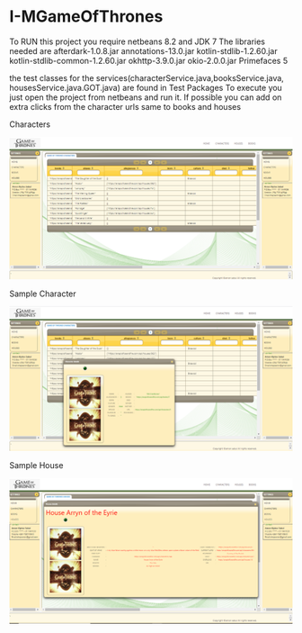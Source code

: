 # I-MGameOfThrones
To RUN this project you require netbeans 8.2 and JDK 7 
The libraries needed are afterdark-1.0.8.jar
annotations-13.0.jar
kotlin-stdlib-1.2.60.jar
kotlin-stdlib-common-1.2.60.jar
okhttp-3.9.0.jar
okio-2.0.0.jar
Primefaces 5

the test classes for the services(characterService.java,booksService.java, housesService.java.GOT.java) are found in Test Packages
To execute you just open the project from netbeans and run it.
If possible you can add on extra clicks from the character urls same to books and houses

Characters

![Image description](https://github.com/Chepseron/I-MGameOfThrones/blob/master/characters%20general.PNG)

Sample Character

![Image description](https://github.com/Chepseron/I-MGameOfThrones/blob/master/characters.PNG)

Sample House

![Image description](https://github.com/Chepseron/I-MGameOfThrones/blob/master/houses.PNG)



